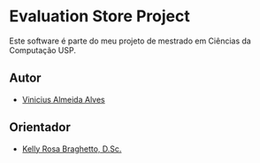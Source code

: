 # Evaluation Store Project
Este software é parte do meu projeto de mestrado em Ciências da Computação USP.

##  Autor
- [Vinicius Almeida Alves](https://github.com/vinicius-alves)

## Orientador
- [Kelly Rosa Braghetto, D.Sc.](https://www.ime.usp.br/~kellyrb/) 
